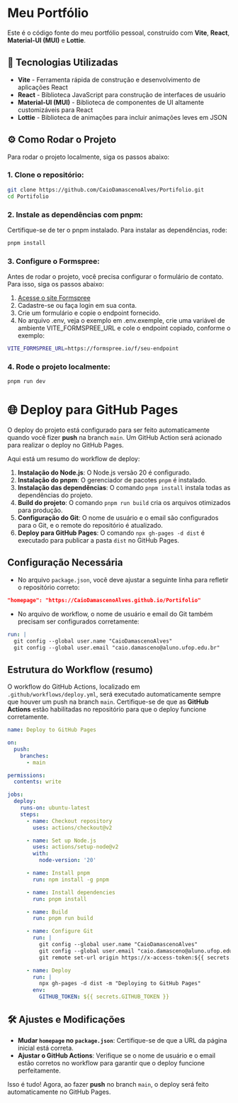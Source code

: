 # Meu Portfólio

Este é o código fonte do meu portfólio pessoal, construído com **Vite**, **React**, **Material-UI (MUI)** e **Lottie**.

## 🚀 Tecnologias Utilizadas

- **Vite** - Ferramenta rápida de construção e desenvolvimento de aplicações React
- **React** - Biblioteca JavaScript para construção de interfaces de usuário
- **Material-UI (MUI)** - Biblioteca de componentes de UI altamente customizáveis para React
- **Lottie** - Biblioteca de animações para incluir animações leves em JSON

## ⚙️ Como Rodar o Projeto

Para rodar o projeto localmente, siga os passos abaixo:

### 1. Clone o repositório:

```bash
git clone https://github.com/CaioDamascenoAlves/Portifolio.git
cd Portifolio
```
### 2. Instale as dependências com pnpm:
Certifique-se de ter o pnpm instalado. Para instalar as dependências, rode:
```bash
pnpm install
```
### 3. Configure o Formspree:
Antes de rodar o projeto, você precisa configurar o formulário de contato. Para isso, siga os passos abaixo:

1. [Acesse o site Formspree](https://formspree.io/)
2. Cadastre-se ou faça login em sua conta.
3. Crie um formulário e copie o endpoint fornecido.
4. No arquivo .env, veja o exemplo em .env.exemple, crie uma variável de ambiente VITE_FORMSPREE_URL e cole o endpoint copiado, conforme o exemplo:
```bash
VITE_FORMSPREE_URL=https://formspree.io/f/seu-endpoint
``` 
### 4. Rode o projeto localmente:
```bash
pnpm run dev
```

# 🌐 Deploy para GitHub Pages

O deploy do projeto está configurado para ser feito automaticamente quando você fizer **push** na branch `main`. Um GitHub Action será acionado para realizar o deploy no GitHub Pages.

Aqui está um resumo do workflow de deploy:

1. **Instalação do Node.js**: O Node.js versão 20 é configurado.
2. **Instalação do pnpm**: O gerenciador de pacotes `pnpm` é instalado.
3. **Instalação das dependências**: O comando `pnpm install` instala todas as dependências do projeto.
4. **Build do projeto**: O comando `pnpm run build` cria os arquivos otimizados para produção.
5. **Configuração do Git**: O nome de usuário e o email são configurados para o Git, e o remote do repositório é atualizado.
6. **Deploy para GitHub Pages**: O comando `npx gh-pages -d dist` é executado para publicar a pasta `dist` no GitHub Pages.

## Configuração Necessária

* No arquivo `package.json`, você deve ajustar a seguinte linha para refletir o repositório correto:

```json
"homepage": "https://CaioDamascenoAlves.github.io/Portifolio"
```

* No arquivo de workflow, o nome de usuário e email do Git também precisam ser configurados corretamente:

```yaml
run: |
  git config --global user.name "CaioDamascenoAlves"
  git config --global user.email "caio.damasceno@aluno.ufop.edu.br"
```

## Estrutura do Workflow (resumo)

O workflow do GitHub Actions, localizado em `.github/workflows/deploy.yml`, será executado automaticamente sempre que houver um push na branch `main`. Certifique-se de que as **GitHub Actions** estão habilitadas no repositório para que o deploy funcione corretamente.

```yaml
name: Deploy to GitHub Pages

on:
  push:
    branches:
      - main

permissions:
  contents: write

jobs:
  deploy:
    runs-on: ubuntu-latest
    steps:
      - name: Checkout repository
        uses: actions/checkout@v2

      - name: Set up Node.js
        uses: actions/setup-node@v2
        with:
          node-version: '20'

      - name: Install pnpm
        run: npm install -g pnpm

      - name: Install dependencies
        run: pnpm install

      - name: Build
        run: pnpm run build

      - name: Configure Git
        run: |
          git config --global user.name "CaioDamascenoAlves"
          git config --global user.email "caio.damasceno@aluno.ufop.edu.br"
          git remote set-url origin https://x-access-token:${{ secrets.GITHUB_TOKEN }}@github.com/CaioDamascenoAlves/Portifolio.git

      - name: Deploy
        run: |
          npx gh-pages -d dist -m "Deploying to GitHub Pages"
        env:
          GITHUB_TOKEN: ${{ secrets.GITHUB_TOKEN }}
```

## 🛠️ Ajustes e Modificações

* **Mudar `homepage` no `package.json`**: Certifique-se de que a URL da página inicial está correta.
* **Ajustar o GitHub Actions**: Verifique se o nome de usuário e o email estão corretos no workflow para garantir que o deploy funcione perfeitamente.

Isso é tudo! Agora, ao fazer **push** no branch `main`, o deploy será feito automaticamente no GitHub Pages.
